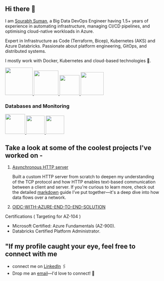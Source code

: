 ## Hi there 👋

I am [Sourabh Suman](https://www.linkedin.com/in/sourabh-suman-b1803622b/), a Big Data DevOps Engineer having 1.5+ years of experience in automating infrastructure, managing CI/CD pipelines, and optimising cloud-native workloads in Azure.

Expert in Infrastructure as Code (Terraform, Bicep), Kubernetes (AKS) and Azure Databricks. Passionate about platform engineering, GitOps, and distributed systems.

I mostly work with Docker, Kubernetes and cloud-based technologies 🚀.
<p float="left">
  <a href="https://python.org/" target="_blank" >
    <img src="https://media1.giphy.com/media/KAq5w47R9rmTuvWOWa/giphy.gif"  height="90" />
  </a>
  <a href="https://www.docker.com/" target="_blank" >
    <img src="https://raw.githubusercontent.com/itsksaurabh/itsksaurabh/master/assets/docker.gif"  height="80" /> 
  </a>
  
  <a href="https://github.com/sourabh748/sourabh748" target="_blank" >
    <img src="https://media0.giphy.com/media/v1.Y2lkPTc5MGI3NjExamFtcmhlaHVmdWtwcXdoNWlta2ZvNmUxNmF4N2NmY3h0bWVydHdvYyZlcD12MV9pbnRlcm5hbF9naWZfYnlfaWQmY3Q9Zw/du3J3cXyzhj75IOgvA/giphy.gif"  height="65" width="65"/>
  </a>
  <a href="https://grpc.io/" target="_blank" >
    <img src="https://media2.dev.to/dynamic/image/width=1000,height=420,fit=cover,gravity=auto,format=auto/https%3A%2F%2Fdev-to-uploads.s3.amazonaws.com%2Fi%2Fd0gbtzxgysius4xo2thh.gif"  height="75" />
  </a>
 </p>

### Databases and Monitoring
  
  <a href="https://prometheus.io/" target="_blank" >
    <img src="https://raw.githubusercontent.com/itsksaurabh/itsksaurabh/master/assets/prometheus.gif" height="65" />
  </a>
  <a href="https://www.postgresql.org" target="_blank" >
    <img src="https://www.postgresql.org/media/img/about/press/elephant.png" height="60" />
  </a>
  <a href="https://grafana.com/" target="_blank" >
    <img src="https://github.com/itsksaurabh/itsksaurabh/blob/master/assets/grafana.gif" height="60" />
  </a>
</p>


## Take a look at some of the coolest projects I've worked on - 
1. [Asynchronous HTTP server](https://github.com/sourabh748/Custom-HTTP-Asynchronous-socket)
   
     Built a custom HTTP server from scratch to deepen my understanding of the TCP protocol and how HTTP enables text-based communication between a client and server.
      If you're curious to learn more, check out the detailed [markdown](https://github.com/sourabh748/Custom-HTTP-Asynchronous-socket) guide I’ve put together—it's a deep dive into how data flows over a network.
   
3. [OIDC-WITH-AZURE-END-TO-END-SOLUTION](https://github.com/sourabh748/OIDC-WITH-AZURE-END-TO-END-SOLUTION)

Certifications ( Targeting for AZ-104 )

- Microsoft Certified: Azure Fundamentals (AZ-900).
- Databricks Certified Platform Administrator.

## "If my profile caught your eye, feel free to connect with me

  - connect me on [LinkedIn](https://www.linkedin.com/in/sourabh-suman-b1803622b/) 🖇️
  - Drop me an [email](mailto:sos.sourabh.7687@gmail.com)—I'd love to connect! 📧
